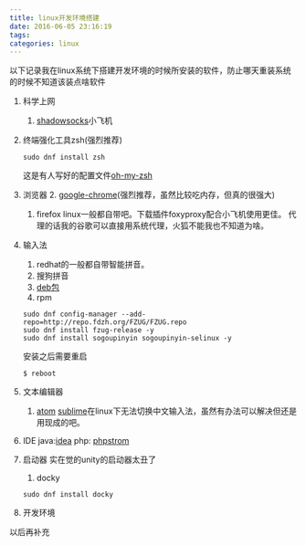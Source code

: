 ```yaml
---
title: linux开发环境搭建
date: 2016-06-05 23:16:19
tags:
categories: linux
---
```

以下记录我在linux系统下搭建开发环境的时候所安装的软件，防止哪天重装系统的时候不知道该装点啥软件

1. 科学上网
    1. [shadowsocks](https://github.com/shadowsocks/shadowsocks-qt5/wiki/%E5%AE%89%E8%A3%85%E6%8C%87%E5%8D%97)小飞机
2. 终端强化工具zsh(强烈推荐)
    ```
    sudo dnf install zsh
    ```
    <!-- more -->
    这是有人写好的配置文件[oh-my-zsh](https://github.com/robbyrussell/oh-my-zsh)
2. 浏览器
    2. [google-chrome](https://www.google.com/chrome/)(强烈推荐，虽然比较吃内存，但真的很强大)
    1. firefox
        linux一般都自带吧。下载插件foxyproxy配合小飞机使用更佳。
        代理的话我的谷歌可以直接用系统代理，火狐不能我也不知道为啥。
3. 输入法
    1. redhat的一般都自带智能拼音。
    2. 搜狗拼音
      1. [deb包](http://pinyin.sogou.com/linux/?r=pinyin)
      2. rpm
      ```
      sudo dnf config-manager --add-repo=http://repo.fdzh.org/FZUG/FZUG.repo
      sudo dnf install fzug-release -y
      sudo dnf install sogoupinyin sogoupinyin-selinux -y
      ```
      安装之后需要重启
      ```
      $ reboot
      ```
4. 文本编辑器
    1. [atom](https://atom.io/)
    [sublime](https://www.sublimetext.com/)在linux下无法切换中文输入法，虽然有办法可以解决但还是用现成的吧。

4. IDE
    java:[idea](https://www.jetbrains.com/idea/)
    php: [phpstrom](https://www.jetbrains.com/phpstorm/)
5. 启动器
    实在觉的unity的启动器太丑了
    1. docky
    ```
    sudo dnf install docky
    ```
6. 开发环境

以后再补充

